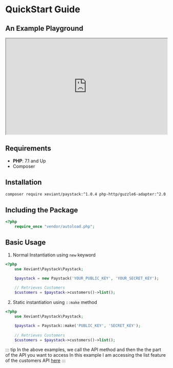 # QuickStart Guide

## An Example Playground

<iframe scrolling="no" style="width: 100%;height: 300px;" id="ciroueEmbed" sandbox="allow-forms allow-scripts allow-popups allow-same-origin allow-pointer-lock" src="https://phpsandbox.io/e/x/ndzJVN5rPp7ZkY9O"></iframe>

## Requirements
- **PHP**: 7.1 and Up
- Composer

## Installation

```bash
composer require xeviant/paystack:^1.0.4 php-http/guzzle6-adapter:^2.0
```

## Including the Package
```php
<?php
    require_once "vendor/autoload.php";
```

## Basic Usage
1. Normal Instantiation using `new` keyword

```php
<?php
    use Xeviant\Paystack\Paystack;

    $paystack = new Paystack('YOUR_PUBLIC_KEY', 'YOUR_SECRET_KEY');
    
    // Retrieves Customers
    $customers = $paystack->customers()->list();
```

2. Static instantiation using `::make` method

```php
<?php
    use Xeviant\Paystack\Paystack;

    $paystack = Paystack::make('PUBLIC_KEY', 'SECRET_KEY');
    
    // Retrieves Customers
    $customers = $paystack->customers()->list();
```

::: tip
In the above examples, we call the API method and then the the part of the API you want to access
In this example I am accessing the list feature of the customers API <a href="https://developers.paystack.co/reference">here</a>
:::
